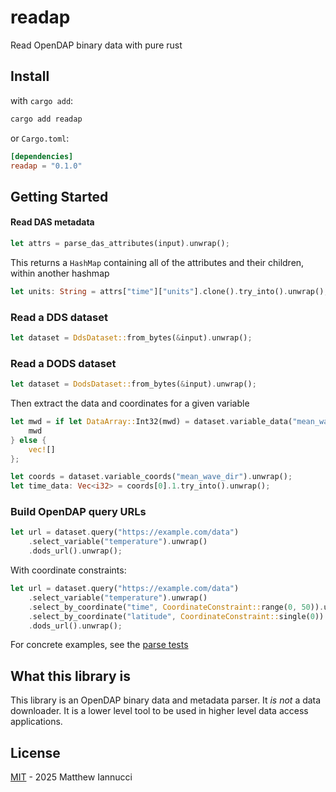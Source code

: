 # readap

Read OpenDAP binary data with pure rust

## Install

with `cargo add`: 

```bash
cargo add readap
```

or `Cargo.toml`: 

```toml
[dependencies]
readap = "0.1.0"
```

## Getting Started

#### Read DAS metadata

```rs
let attrs = parse_das_attributes(input).unwrap();
```

This returns a `HashMap` containing all of the attributes and their children, within another hashmap

```rs
let units: String = attrs["time"]["units"].clone().try_into().unwrap();
```

### Read a DDS dataset

```rs
let dataset = DdsDataset::from_bytes(&input).unwrap();
```

### Read a DODS dataset

```rs
let dataset = DodsDataset::from_bytes(&input).unwrap();
```

Then extract the data and coordinates for a given variable

```rs
let mwd = if let DataArray::Int32(mwd) = dataset.variable_data("mean_wave_dir").unwrap() {
   	mwd
} else {
    vec![]
};

let coords = dataset.variable_coords("mean_wave_dir").unwrap();
let time_data: Vec<i32> = coords[0].1.try_into().unwrap();
```

### Build OpenDAP query URLs

```rs
let url = dataset.query("https://example.com/data")
    .select_variable("temperature").unwrap()
    .dods_url().unwrap();
```

With coordinate constraints:

```rs
let url = dataset.query("https://example.com/data")
    .select_variable("temperature").unwrap()
    .select_by_coordinate("time", CoordinateConstraint::range(0, 50)).unwrap()
    .select_by_coordinate("latitude", CoordinateConstraint::single(0)).unwrap()
    .dods_url().unwrap();
```

For concrete examples, see the [parse tests](tests/parse.rs)

## What this library is

This library is an OpenDAP binary data and metadata parser. It *is not* a data downloader. It is a lower level tool to be used in higher level data access applications. 

## License

[MIT](LICENSE) - 2025 Matthew Iannucci
